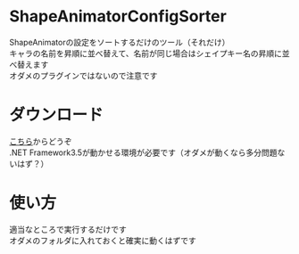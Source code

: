 # ShapeAnimatorConfigSorter
ShapeAnimatorの設定をソートするだけのツール（それだけ）  
キャラの名前を昇順に並べ替えて、名前が同じ場合はシェイプキー名の昇順に並べ替えます  
オダメのプラグインではないので注意です

# ダウンロード
[こちら](https://github.com/AshleyScarlet/ShapeAnimatorConfigSorter/releases/download/Latest/ShapeAnimatorConfigSorter.exe)からどうぞ  
.NET Framework3.5が動かせる環境が必要です（オダメが動くなら多分問題ないはず？）

# 使い方
適当なところで実行するだけです  
オダメのフォルダに入れておくと確実に動くはずです
